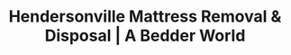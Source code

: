 ---
layout: location.njk
title: "Hendersonville Mattress Removal & Disposal | A Bedder World"
description: "Professional mattress removal in Hendersonville, TN. Nashville's lakefront community specialists serving Old Hickory Lake families, country music heritage homes, and suburban neighborhoods. Next-day service "
permalink: "/mattress-removal/tennessee/nashville/hendersonville/"
city: "Hendersonville"
state: "Tennessee"
stateAbbr: "TN"
stateSlug: "tennessee"
parentMetro: "Nashville"
tier: 2
coordinates: 
  lat: 36.3047
  lng: -86.6200
pricing:
  startingPrice: 125
  single: 125
  queen: 155
  king: 180
  boxSpring: 30
zipCodes: ["37075", "37066", "37067", "37068", "37077"]
neighborhoods: [
  {
    "name": "Indian Lake Village",
    "zipCodes": ["37075"]
  },
  {
    "name": "Durham Farms",
    "zipCodes": ["37075"]
  },
  {
    "name": "Drakes Creek",
    "zipCodes": ["37075"]
  },
  {
    "name": "Colonial Acres",
    "zipCodes": ["37075"]
  },
  {
    "name": "Saundersville Station",
    "zipCodes": ["37075"]
  },
  {
    "name": "Indian Lake Peninsula",
    "zipCodes": ["37075"]
  },
  {
    "name": "Drakes Pointe",
    "zipCodes": ["37075"]
  },
  {
    "name": "Meadows of Indian Lake",
    "zipCodes": ["37075"]
  },
  {
    "name": "Indian Lake Forest",
    "zipCodes": ["37075"]
  },
  {
    "name": "Walnut Hills Estate",
    "zipCodes": ["37075"]
  },
  {
    "name": "Autumn Creek",
    "zipCodes": ["37075"]
  },
  {
    "name": "Somerset Downs",
    "zipCodes": ["37075"]
  },
  {
    "name": "Stoneybrook",
    "zipCodes": ["37075"]
  },
  {
    "name": "Windstar Bay",
    "zipCodes": ["37075"]
  },
  {
    "name": "Hidden Point",
    "zipCodes": ["37075"]
  },
  {
    "name": "Creekside at Station Camp",
    "zipCodes": ["37075"]
  },
  {
    "name": "Norman Creek",
    "zipCodes": ["37075"]
  }
]
nearbyCities: [
  {
    "name": "Nashville",
    "slug": "nashville",
    "distance": 18,
    "isSuburb": false
  },
  {
    "name": "Gallatin",
    "slug": "gallatin",
    "distance": 12,
    "isSuburb": true
  },
  {
    "name": "Brentwood",
    "slug": "brentwood",
    "distance": 35,
    "isSuburb": true
  },
  {
    "name": "Franklin",
    "slug": "franklin",
    "distance": 45,
    "isSuburb": true
  },
  {
    "name": "La Vergne",
    "slug": "la-vergne",
    "distance": 40,
    "isSuburb": true
  }
]
reviews:
  count: 41
  featured:
    - author: "Indian Lake Village Mom Sarah"
      rating: 5
      text: "Perfect timing for our lake house renovation. Team worked around our boat dock access and were super professional."
    - author: "Durham Farms Dad Mike"
      rating: 5
      text: "Scheduled while I was at work in Nashville. Wife said they were courteous and handled our upstairs bedroom easily."
    - author: "Drakes Creek Jennifer"
      rating: 4
      text: "Great service during our move. They understood our lakefront access situation and got everything done quickly."
    - author: "Colonial Acres Resident Tom"
      rating: 5
      text: "Much easier than dealing with county pickup. Professional crew arrived exactly when promised."
    - author: "Saundersville Station Lisa"
      rating: 5
      text: "Online booking was simple. Team was respectful of our neighborhood and worked efficiently."
    - author: "Windstar Bay Mark"
      rating: 4
      text: "They handled our dock access perfectly. Team understood lake community logistics and timing needs."

pageContent:
  heroDescription: "Next-day mattress pickup throughout Hendersonville, Nashville's premier lakefront community. We serve Old Hickory Lake families, country music heritage homes, and suburban neighborhoods. Over 1 million mattresses recycled nationwide - book online in 60 seconds."

  aboutService: "Our Hendersonville mattress removal service delivers next-day pickup with specialized expertise from over 1 million mattresses recycled nationwide. We excel at serving Nashville's premier lakefront community, where 26 miles of Old Hickory Lake shoreline creates unique family-focused disposal needs in this country music heritage suburb. Our team understands the distinctive characteristics of Hendersonville's lake communities from Indian Lake Village to Durham Farms, coordinates with busy Nashville commuter schedules in neighborhoods like Drakes Creek and Colonial Acres, and manages the logistics of serving both waterfront homes and established suburban developments throughout Saundersville Station and Autumn Creek. We navigate Hendersonville's lakefront access considerations efficiently, coordinate with boat dock logistics and seasonal lake community patterns, handle the proximity to Nashville's entertainment district while respecting the family-oriented lake town atmosphere, and work seamlessly throughout this music heritage community. From lakefront estates in Drakes Pointe to family neighborhoods in Somerset Downs, we eliminate Sumner County disposal complications while providing proper recycling that supports the environmental stewardship values important to this lake community."

  serviceAreasIntro: "Professional mattress pickup throughout Hendersonville's diverse lakefront and suburban neighborhoods, from country music heritage areas to family-oriented lake communities:"

  regulationsCompliance: "Sumner County requires residents to transport mattresses to the Resource Authority facility in Gallatin during limited weekday hours, with disposal fees and preparation requirements that often conflict with busy family schedules and Nashville commuter patterns. The 12-mile drive to Gallatin from Hendersonville neighborhoods creates additional inconvenience for families juggling work and school schedules. Our service eliminates these complications with flexible pickup scheduling that works around family timing needs and Nashville commute schedules, providing comprehensive coverage throughout Hendersonville's spread-out community."

  environmentalImpact: "Our Hendersonville service diverts 80% of mattress materials from regional landfills through certified Southeast recycling facilities. After serving lake families, Nashville commuters, and the broader suburban community, we've recycled 3,540 mattresses (141,600 pounds) supporting environmental stewardship values that align with Old Hickory Lake conservation efforts and Sumner County's recycling initiatives. This regional processing reduces transport emissions while creating jobs that serve Hendersonville's diverse economic base including healthcare, retail, and service sectors. Lake community residents contribute to sustainability initiatives that reflect the environmental consciousness expected in a premier lakefront community committed to preserving Old Hickory Lake for future generations."

  howItWorksScheduling: "Lake family and Nashville commuter-friendly scheduling with easy online booking throughout Hendersonville. We coordinate around Nashville work schedules, accommodate lake community seasonal patterns, work with family timing around boating and lake activities, and provide reliable service that meets this lakefront community's expectations."

  howItWorksService: "Our team specializes in Hendersonville's unique lakefront geography and family community needs. We navigate dock access and waterfront property logistics efficiently, coordinate with seasonal lake community patterns, handle family scheduling around Nashville commutes and lake activities, manage proximity to country music heritage sites, and provide quality service throughout this premier lakefront Nashville suburb."

  howItWorksDisposal: "Licensed transport to certified Southeast recycling facilities where materials support regional sustainability initiatives. Steel springs and foam components contribute to the circular economy while supporting Hendersonville's role as Nashville's premier lakefront community and country music heritage suburb, maintaining the environmental responsibility values that connect lake conservation with sustainable family living."

  sidebarStats:
    mattressesRemoved: "3540"

localRegulations: "Sumner County's disposal system creates challenges with facility location in Gallatin, limited weekday hours, and transportation requirements from lakefront properties. Family schedules often conflict with facility operating times, while lake community seasonal patterns and Nashville commuting complicate disposal timing. Our service streamlines these lakefront community challenges with immediate scheduling that accommodates family lake activities and Nashville commute patterns, comprehensive coverage throughout Hendersonville's lake community, and recycling that exceeds county disposal requirements."

faqs:
  - question: "How quickly can you remove my mattress in Hendersonville?"
    answer: "We provide next-day pickup throughout Hendersonville including Indian Lake Village, Durham Farms, Drakes Creek, Colonial Acres, Saundersville Station, and all lakefront neighborhoods. Online booking accommodates Nashville commute schedules and family lake activity timing."
    
  - question: "Do you handle lakefront properties and dock access?"
    answer: "Absolutely. We understand Hendersonville's Old Hickory Lake community including waterfront properties, dock access considerations, and seasonal lake patterns. Our service coordinates with lake community logistics while providing convenient pickup."
    
  - question: "Can you serve Nashville commuters and lake families?"
    answer: "Yes, we provide flexible scheduling that works with Nashville commute patterns (18 miles to downtown) and lake family schedules. We accommodate work timing, seasonal lake activities, and the lifestyle of Hendersonville's family-oriented community."
    
  - question: "What's included in your Hendersonville mattress removal service?"
    answer: "Complete lakefront community service includes pickup from lake homes, suburban neighborhoods, and family residences, flexible scheduling around Nashville commutes and lake activities, coordination with waterfront access considerations, and eco-friendly disposal through certified Southeast facilities."
    
  - question: "Do you serve country music heritage areas and celebrity neighborhoods?"
    answer: "Definitely. We understand Hendersonville's country music heritage including areas with music industry connections, while maintaining the same professional, respectful service for all residents regardless of neighborhood profile."
    
  - question: "How do you handle seasonal lake community patterns?"
    answer: "We coordinate service around Hendersonville's Old Hickory Lake seasonal patterns, including busy summer boating months, family vacation timing, and lake activity schedules that affect community rhythms throughout the year."
    
  - question: "Can you serve all of Hendersonville's neighborhoods?"
    answer: "Yes, we provide comprehensive service throughout Hendersonville including lakefront communities like Windstar Bay and Hidden Point, established neighborhoods like Autumn Creek and Somerset Downs, and newer developments like Durham Farms and Saundersville Station."
    
  - question: "What happens to mattresses after pickup in Hendersonville?"
    answer: "Mattresses go to certified Southeast recycling facilities where 80% of materials including steel springs, foam, and fabric are separated for reuse. This supports environmental stewardship that aligns with Old Hickory Lake conservation values and Sumner County sustainability efforts, contributing to the lake preservation initiatives that make Hendersonville a premier family lakefront community."
---